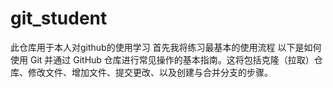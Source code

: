 # git_student
此仓库用于本人对github的使用学习
首先我将练习最基本的使用流程
以下是如何使用 Git 并通过 GitHub 仓库进行常见操作的基本指南。这将包括克隆（拉取）仓库、修改文件、增加文件、提交更改、以及创建与合并分支的步骤。
